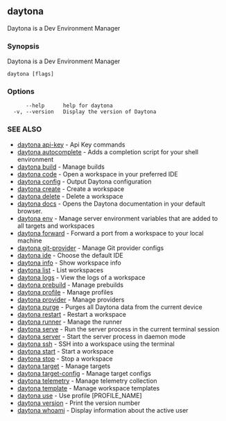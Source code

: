 ## daytona

Daytona is a Dev Environment Manager

### Synopsis

Daytona is a Dev Environment Manager

```
daytona [flags]
```

### Options

```
      --help      help for daytona
  -v, --version   Display the version of Daytona
```

### SEE ALSO

* [daytona api-key](daytona_api-key.md)	 - Api Key commands
* [daytona autocomplete](daytona_autocomplete.md)	 - Adds a completion script for your shell environment
* [daytona build](daytona_build.md)	 - Manage builds
* [daytona code](daytona_code.md)	 - Open a workspace in your preferred IDE
* [daytona config](daytona_config.md)	 - Output Daytona configuration
* [daytona create](daytona_create.md)	 - Create a workspace
* [daytona delete](daytona_delete.md)	 - Delete a workspace
* [daytona docs](daytona_docs.md)	 - Opens the Daytona documentation in your default browser.
* [daytona env](daytona_env.md)	 - Manage server environment variables that are added to all targets and workspaces
* [daytona forward](daytona_forward.md)	 - Forward a port from a workspace to your local machine
* [daytona git-provider](daytona_git-provider.md)	 - Manage Git provider configs
* [daytona ide](daytona_ide.md)	 - Choose the default IDE
* [daytona info](daytona_info.md)	 - Show workspace info
* [daytona list](daytona_list.md)	 - List workspaces
* [daytona logs](daytona_logs.md)	 - View the logs of a workspace
* [daytona prebuild](daytona_prebuild.md)	 - Manage prebuilds
* [daytona profile](daytona_profile.md)	 - Manage profiles
* [daytona provider](daytona_provider.md)	 - Manage providers
* [daytona purge](daytona_purge.md)	 - Purges all Daytona data from the current device
* [daytona restart](daytona_restart.md)	 - Restart a workspace
* [daytona runner](daytona_runner.md)	 - Manage the runner
* [daytona serve](daytona_serve.md)	 - Run the server process in the current terminal session
* [daytona server](daytona_server.md)	 - Start the server process in daemon mode
* [daytona ssh](daytona_ssh.md)	 - SSH into a workspace using the terminal
* [daytona start](daytona_start.md)	 - Start a workspace
* [daytona stop](daytona_stop.md)	 - Stop a workspace
* [daytona target](daytona_target.md)	 - Manage targets
* [daytona target-config](daytona_target-config.md)	 - Manage target configs
* [daytona telemetry](daytona_telemetry.md)	 - Manage telemetry collection
* [daytona template](daytona_template.md)	 - Manage workspace templates
* [daytona use](daytona_use.md)	 - Use profile [PROFILE_NAME]
* [daytona version](daytona_version.md)	 - Print the version number
* [daytona whoami](daytona_whoami.md)	 - Display information about the active user

